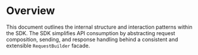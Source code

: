 # Overview
This document outlines the internal structure and interaction patterns within the SDK. The SDK simplifies API consumption by abstracting request composition, sending, and response handling behind a consistent and extensible `RequestBuilder` facade.
